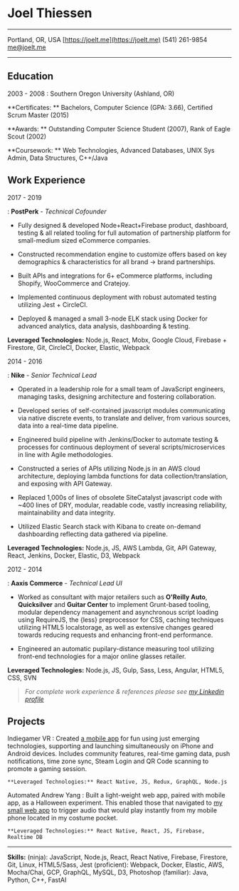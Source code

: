 # Joel Thiessen
-----------------------------            -----------------------------------------
Portland, OR, USA                                     [https://joelt.me](https://joelt.me)
(541) 261-9854                                                            <me@joelt.me>
-----------------------------            -----------------------------------------

## Education

2003 - 2008
: Southern Oregon University (Ashland, OR)

**Certificates: ** Bachelors, Computer Science (GPA: 3.66), Certified Scrum Master (2015)

**Awards: ** Outstanding Computer Science Student (2007), Rank of Eagle Scout (2002)

**Coursework: ** Web Technologies, Advanced Databases, UNIX Sys Admin, Data Structures, C++/Java

## Work Experience

2017 - 2019

: **PostPerk** - _Technical Cofounder_

- Fully designed & developed Node+React+Firebase product, dashboard, testing & all related tooling for full automation of partnership platform for small-medium sized eCommerce companies.

- Constructed recommendation engine to customize offers based on key demographics & characteristics for all brand -> brand partnerships.

- Built APIs and integrations for 6+ eCommerce platforms, including Shopify, WooCommerce and Cratejoy.

- Implemented continuous deployment with robust automated testing utilizing Jest + CircleCI.

- Deployed & managed a small 3-node ELK stack using Docker for advanced analytics, data analysis, dashboarding & testing.

**Leveraged Technologies:** Node.js, React, Mobx, Google Cloud, Firebase + Firestore, Git, CircleCI, Docker, Elastic, Webpack

2014 - 2016

: **Nike** - _Senior Technical Lead_

- Operated in a leadership role for a small team of JavaScript engineers, managing tasks, designing architecture and fostering collaboration.

- Developed series of self-contained javascript modules communicating via native discrete events, to translate and deliver, from various sources, data into a real-time data pipeline.

- Engineered build pipeline with Jenkins/Docker to automate testing & processes for continuous deployment of several scripts/microservices in line with Agile methodologies.

- Constructed a series of APIs utilizing Node.js in an AWS cloud architecture, deploying lambda functions for data collection/translation, and exposing with API Gateway.

- Replaced 1,000s of lines of obsolete SiteCatalyst javascript code with ~400 lines of DRY, modular, readable code, vastly increasing reliability, maintainability and data integrity.

- Utilized Elastic Search stack with Kibana to create on-demand dashboarding reflecting data gathered via pipeline.

**Leveraged Technologies:** Node.js, JS, AWS Lambda, Git, API Gateway, React, Jenkins, Docker, Elastic, D3, Webpack

2012 - 2014

: **Aaxis Commerce** - _Technical Lead UI_

- Worked as consultant with major retailers such as **O'Reilly Auto**, **Quicksilver** and **Guitar Center** to implement Grunt-based tooling, modular dependency management and asynchronous script loading using RequireJS, the {less} preprocessor for CSS, caching techniques utilizing HTML5 localstorage, as well as extensive changes geared towards reducing requests and enhancing front-end performance.

- Engineered an automatic pupilary-distance measuring tool utilizing front-end technologies for a major online glasses retailer.

**Leveraged Technologies:** Node.js, JS, Gulp, Sass, Less, Angular, HTML5, CSS, SVN

> _For complete work experience & references please see [my Linkedin profile](https://www.linkedin.com/in/thejoelt/)_

## Projects

Indiegamer VR
: Created [a mobile app](https://play.google.com/store/apps/details?id=com.jdd.indiegamer) for fun using just emerging technologies, supporting and launching simultaneously on iPhone and Android devices. Includes community features, real-time gaming data, push notifications, time zone sync, Steam Login and QR Code scanning to promote a gaming session.

    **Leveraged Technologies:** React Native, JS, Redux, GraphQL, Node.js

Automated Andrew Yang
: Built a light-weight web app, paired with mobile app, as a Halloween experiment. This enabled those that navigated to [my small web app](https://theyang.app) to trigger audio that would play instantly from my mobile phone located in my costume pocket.

    **Leveraged Technologies:** React Native, React, JS, Firebase, Realtime DB

---

**Skills:** (ninja): JavaScript, Node.js, React, React Native, Firebase, Firestore, Git, Linux, HTML5/Sass, Jest (proficient): Webpack, Docker, Elastic, AWS, Mocha/Chai, GCP, GraphQL, MySQL, D3, Photoshop (familiar): Java, Python, C++, FastAI
